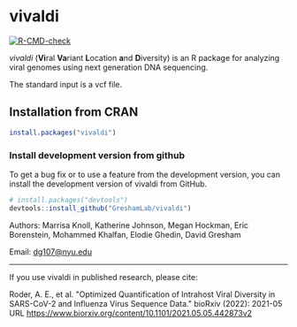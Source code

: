 # vivaldi
  <!-- badges: start -->
  [![R-CMD-check](https://github.com/GreshamLab/vivaldi/actions/workflows/R-CMD-check.yaml/badge.svg)](https://github.com/GreshamLab/vivaldi/actions/workflows/R-CMD-check.yaml)
  <!-- badges: end -->

*vivaldi* (**Vi**ral **Va**riant **L**ocation **a**nd **D**iversity) is an R package for analyzing viral genomes using next generation DNA sequencing.

The standard input is a vcf file.

## Installation from CRAN

``` r
install.packages("vivaldi")
```

### Install development version from github

To get a bug fix or to use a feature from the development version, you
can install the development version of vivaldi from GitHub.

``` r
# install.packages("devtools")
devtools::install_github("GreshamLab/vivaldi")
```

Authors: Marrisa Knoll, Katherine Johnson, Megan Hockman, Eric Borenstein, Mohammed Khalfan, Elodie Ghedin, David Gresham

Email: <dg107@nyu.edu>

------------------------------------------------------------------------

If you use vivaldi in published research, please cite:

Roder, A. E., et al. "Optimized Quantification of Intrahost Viral Diversity in SARS-CoV-2 and Influenza Virus Sequence Data." bioRxiv (2022): 2021-05 URL https://www.biorxiv.org/content/10.1101/2021.05.05.442873v2

